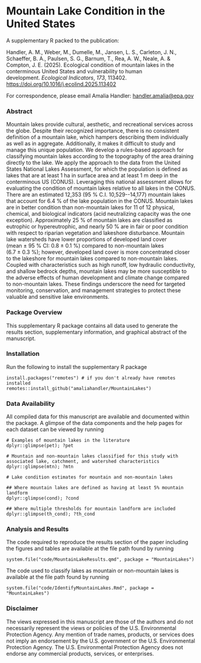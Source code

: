 # Mountain Lake Condition in the United States

A supplementary R packed to the publication:

Handler, A. M., Weber, M., Dumelle, M., Jansen, L. S., Carleton, J. N., Schaeffer, B. A., Paulsen, S. G., Barnum, T., Rea, A. W., Neale, A. & Compton, J. E. (2025). Ecological condition of mountain lakes in the conterminous United States and vulnerability to human development. *Ecological Indicators*, *173*, 113402. <https://doi.org/10.1016/j.ecolind.2025.113402>

For correspondence, please email Amalia Handler: [handler.amalia\@epa.gov](mailto:handler.amalia@epa.gov)

### Abstract

Mountain lakes provide cultural, aesthetic, and recreational services across the globe. Despite their recognized importance, there is no consistent definition of a mountain lake, which hampers describing them individually as well as in aggregate. Additionally, it makes it difficult to study and manage this unique population. We develop a rules-based approach for classifying mountain lakes according to the topography of the area draining directly to the lake. We apply the approach to the data from the United States National Lakes Assessment, for which the population is defined as lakes that are at least 1 ha in surface area and at least 1 m deep in the conterminous US (CONUS). Leveraging this national assessment allows for evaluating the condition of mountain lakes relative to all lakes in the CONUS. There are an estimated 12,353 (95 % C.I. 10,529--14,177) mountain lakes that account for 6.4 % of the lake population in the CONUS. Mountain lakes are in better condition than non-mountain lakes for 11 of 12 physical, chemical, and biological indicators (acid neutralizing capacity was the one exception). Approximately 25 % of mountain lakes are classified as eutrophic or hypereutrophic, and nearly 50 % are in fair or poor condition with respect to riparian vegetation and lakeshore disturbance. Mountain lake watersheds have lower proportions of developed land cover (mean ± 95 % CI: 0.8 ± 0.1 %) compared to non-mountain lakes (6.7 ± 0.3 %); however, developed land cover is more concentrated closer to the lakeshore for mountain lakes compared to non-mountain lakes. Coupled with characteristics such as high runoff, low hydraulic conductivity, and shallow bedrock depths, mountain lakes may be more susceptible to the adverse effects of human development and climate change compared to non-mountain lakes. These findings underscore the need for targeted monitoring, conservation, and management strategies to protect these valuable and sensitive lake environments.

### Package Overview

This supplementary R package contains all data used to generate the results section, supplementary information, and graphical abstract of the manuscript.

### Installation

Run the following to install the supplementary R package

```{r}
install.packages("remotes") # if you don't already have remotes installed
remotes::install_github("amaliahandler/MountainLakes")
```

### Data Availability

All compiled data for this manuscript are available and documented within the package. A glimpse of the data components and the help pages for each dataset can be viewed by running

```{r}
# Examples of mountain lakes in the literature
dplyr::glimpse(pet); ?pet

# Mountain and non-mountain lakes classified for this study with associated lake, catchment, and watershed characteristics
dplyr::glimpse(mtn); ?mtn

# Lake condition estimates for mountain and non-mountain lakes

## Where mountain lakes are defined as having at least 5% mountain landform
dplyr::glimpse(cond); ?cond

## Where multiple thresholds for mountain landform are included
dplyr::glimpse(th_cond); ?th_cond
```

### Analysis and Results

The code required to reproduce the results section of the paper including the figures and tables are available at the file path found by running

```{r}
system.file("code/MountainLakeResults.qmd", package = "MountainLakes")
```

The code used to classify lakes as mountain or non-mountain lakes is available at the file path found by running

```{r}
system.file("code/IdentifyMountainLakes.Rmd", package = "MountainLakes")
```

### Disclaimer

The views expressed in this manuscript are those of the authors and do not necessarily represent the views or policies of the U.S. Environmental Protection Agency. Any mention of trade names, products, or services does not imply an endorsement by the U.S. government or the U.S. Environmental Protection Agency. The U.S. Environmental Protection Agency does not endorse any commercial products, services, or enterprises.
